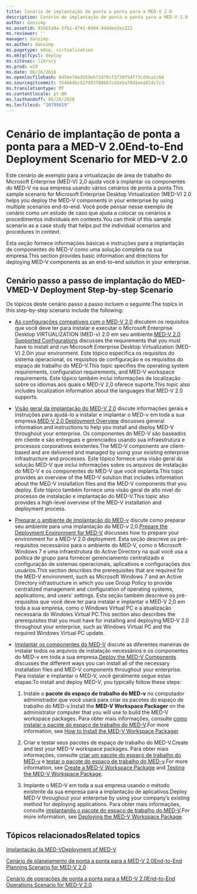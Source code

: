 ```yaml
---
title: Cenário de implantação de ponta a ponta para a MED-V 2.0
description: Cenário de implantação de ponta a ponta para a MED-V 2.0
author: dansimp
ms.assetid: 91bb5a9a-5fb1-4743-8494-9d4dee2ec222
ms.reviewer: ''
manager: dansimp
ms.author: dansimp
ms.pagetype: mdop, virtualization
ms.mktglfcycl: deploy
ms.sitesec: library
ms.prod: w10
ms.date: 06/16/2016
ms.openlocfilehash: 6d56e70ad359ebf2d76cf3f30f54f73cd9ca1c66
ms.sourcegitcommit: 354664bc527d93f80687cd2eba70d1eea024c7c3
ms.translationtype: MT
ms.contentlocale: pt-BR
ms.lasthandoff: 06/26/2020
ms.locfileid: "10799819"
---
```

# <span data-ttu-id="fcb09-103">Cenário de implantação de ponta a ponta para a MED-V 2.0</span><span class="sxs-lookup"><span data-stu-id="fcb09-103">End-to-End Deployment Scenario for MED-V 2.0</span></span>


<span data-ttu-id="fcb09-104">Este cenário de exemplo para a virtualização de área de trabalho do Microsoft Enterprise (MED-V) 2,0 ajuda você a implantar os componentes do MED-V na sua empresa usando vários cenários de ponta a ponta.</span><span class="sxs-lookup"><span data-stu-id="fcb09-104">This sample scenario for Microsoft Enterprise Desktop Virtualization (MED-V) 2.0 helps you deploy the MED-V components in your enterprise by using multiple scenarios end-to-end.</span></span> <span data-ttu-id="fcb09-105">Você pode pensar nesse exemplo de cenário como um estudo de caso que ajuda a colocar os cenários e procedimentos individuais em contexto.</span><span class="sxs-lookup"><span data-stu-id="fcb09-105">You can think of this sample scenario as a case study that helps put the individual scenarios and procedures in context.</span></span>

<span data-ttu-id="fcb09-106">Esta seção fornece informações básicas e instruções para a implantação de componentes do MED-V como uma solução completa na sua empresa.</span><span class="sxs-lookup"><span data-stu-id="fcb09-106">This section provides basic information and directions for deploying MED-V components as an end-to-end solution in your enterprise.</span></span>

## <span data-ttu-id="fcb09-107">Cenário passo a passo de implantação do MED-V</span><span class="sxs-lookup"><span data-stu-id="fcb09-107">MED-V Deployment Step-by-step Scenario</span></span>


<span data-ttu-id="fcb09-108">Os tópicos deste cenário passo a passo incluem o seguinte:</span><span class="sxs-lookup"><span data-stu-id="fcb09-108">The topics in this step-by-step scenario include the following:</span></span>

-   <span data-ttu-id="fcb09-109">[As configurações compatíveis com o MED-V 2,0](med-v-20-supported-configurations.md) discutem os requisitos que você deve ter para instalar e executar o Microsoft Enterprise Desktop VIRTUALIZATION (MED-v) 2.0 em seu ambiente.</span><span class="sxs-lookup"><span data-stu-id="fcb09-109">[MED-V 2.0 Supported Configurations](med-v-20-supported-configurations.md) discusses the requirements that you must have to install and run Microsoft Enterprise Desktop Virtualization (MED-V) 2.0in your environment.</span></span> <span data-ttu-id="fcb09-110">Este tópico especifica os requisitos do sistema operacional, os requisitos de configuração e os requisitos do espaço de trabalho do MED-V.</span><span class="sxs-lookup"><span data-stu-id="fcb09-110">This topic specifies the operating system requirements, configuration requirements, and MED-V workspace requirements.</span></span> <span data-ttu-id="fcb09-111">Este tópico também inclui informações de localização sobre os idiomas aos quais o MED-V 2,0 oferece suporte.</span><span class="sxs-lookup"><span data-stu-id="fcb09-111">This topic also includes localization information about the languages that MED-V 2.0 supports.</span></span>

-   <span data-ttu-id="fcb09-112">[Visão geral da implantação do MED-V 2,0](med-v-20-deployment-overview.md) discute informações gerais e instruções para ajudá-lo a instalar e implantar o MED-v em toda a sua empresa.</span><span class="sxs-lookup"><span data-stu-id="fcb09-112">[MED-V 2.0 Deployment Overview](med-v-20-deployment-overview.md) discusses general information and instructions to help you install and deploy MED-V throughout your enterprise.</span></span> <span data-ttu-id="fcb09-113">Os componentes do MED-V são baseados em cliente e são entregues e gerenciados usando sua infraestrutura e processos corporativos existentes.</span><span class="sxs-lookup"><span data-stu-id="fcb09-113">The MED-V components are client-based and are delivered and managed by using your existing enterprise infrastructure and processes.</span></span> <span data-ttu-id="fcb09-114">Este tópico fornece uma visão geral da solução MED-V que inclui informações sobre os arquivos de instalação do MED-V e os componentes do MED-V que você implanta.</span><span class="sxs-lookup"><span data-stu-id="fcb09-114">This topic provides an overview of the MED-V solution that includes information about the MED-V installation files and the MED-V components that you deploy.</span></span> <span data-ttu-id="fcb09-115">Este tópico também fornece uma visão geral de alto nível do processo de instalação e implantação do MED-V.</span><span class="sxs-lookup"><span data-stu-id="fcb09-115">This topic also provides a high-level overview of the MED-V installation and deployment process.</span></span>

-   <span data-ttu-id="fcb09-116">[Preparar o ambiente de implantação do MED-v](prepare-the-deployment-environment-for-med-v.md) discute como preparar seu ambiente para uma implantação do MED-v 2,0.</span><span class="sxs-lookup"><span data-stu-id="fcb09-116">[Prepare the Deployment Environment for MED-V](prepare-the-deployment-environment-for-med-v.md) discusses how to prepare your environment for a MED-V 2.0 deployment.</span></span> <span data-ttu-id="fcb09-117">Esta seção descreve os pré-requisitos necessários para o ambiente do MED-V, como o Microsoft Windows 7 e uma infraestrutura do Active Directory na qual você usa a política de grupo para fornecer gerenciamento centralizado e configuração de sistemas operacionais, aplicativos e configurações dos usuários.</span><span class="sxs-lookup"><span data-stu-id="fcb09-117">This section describes the prerequisites that are required for the MED-V environment, such as Microsoft Windows 7 and an Active Directory infrastructure in which you use Group Policy to provide centralized management and configuration of operating systems, applications, and users' settings.</span></span> <span data-ttu-id="fcb09-118">Esta seção também descreve os pré-requisitos que você deve ter para instalar e implantar o MED-V 2,0 em toda a sua empresa, como o Windows Virtual PC e a atualização necessária do Windows Virtual PC.</span><span class="sxs-lookup"><span data-stu-id="fcb09-118">This section also describes the prerequisites that you must have for installing and deploying MED-V 2.0 throughout your enterprise, such as Windows Virtual PC and the required Windows Virtual PC update.</span></span>

-   <span data-ttu-id="fcb09-119">[Implantar os componentes do MED-V](deploy-the-med-v-components.md) discute as diferentes maneiras de instalar todos os arquivos de instalação necessários e os componentes do MED-v em toda a sua empresa.</span><span class="sxs-lookup"><span data-stu-id="fcb09-119">[Deploy the MED-V Components](deploy-the-med-v-components.md) discusses the different ways you can install all of the necessary installation files and MED-V components throughout your enterprise.</span></span> <span data-ttu-id="fcb09-120">Para instalar e implantar o MED-V, você geralmente segue estas etapas:</span><span class="sxs-lookup"><span data-stu-id="fcb09-120">To install and deploy MED-V, you typically follow these steps:</span></span>

    1.  <span data-ttu-id="fcb09-121">Instale o **pacote do espaço de trabalho do MED-v** no computador administrador que você usará para criar os pacotes do espaço de trabalho do MED-v.</span><span class="sxs-lookup"><span data-stu-id="fcb09-121">Install the **MED-V Workspace Packager** on the administrator computer that you will use to build the MED-V workspace packages.</span></span> <span data-ttu-id="fcb09-122">Para obter mais informações, consulte [como instalar o pacote do espaço de trabalho do MED-V](how-to-install-the-med-v-workspace-packager.md).</span><span class="sxs-lookup"><span data-stu-id="fcb09-122">For more information, see [How to Install the MED-V Workspace Packager](how-to-install-the-med-v-workspace-packager.md).</span></span>

    2.  <span data-ttu-id="fcb09-123">Criar e testar seus pacotes de espaço de trabalho do MED-V.</span><span class="sxs-lookup"><span data-stu-id="fcb09-123">Create and test your MED-V workspace packages.</span></span> <span data-ttu-id="fcb09-124">Para obter mais informações, consulte [criar um pacote do espaço de trabalho do MED-v](create-a-med-v-workspace-package.md) e [testar o pacote do espaço de trabalho do MED-v](testing-the-med-v-workspace-package.md).</span><span class="sxs-lookup"><span data-stu-id="fcb09-124">For more information, see [Create a MED-V Workspace Package](create-a-med-v-workspace-package.md) and [Testing the MED-V Workspace Package](testing-the-med-v-workspace-package.md).</span></span>

    3.  <span data-ttu-id="fcb09-125">Implante o MED-V em toda a sua empresa usando o método existente da sua empresa para a implantação de aplicativos.</span><span class="sxs-lookup"><span data-stu-id="fcb09-125">Deploy MED-V throughout your enterprise by using your company’s existing method for deploying applications.</span></span> <span data-ttu-id="fcb09-126">Para obter mais informações, consulte [implantando o pacote do espaço de trabalho do MED-V](deploying-the-med-v-workspace-package.md).</span><span class="sxs-lookup"><span data-stu-id="fcb09-126">For more information, see [Deploying the MED-V Workspace Package](deploying-the-med-v-workspace-package.md).</span></span>

## <span data-ttu-id="fcb09-127">Tópicos relacionados</span><span class="sxs-lookup"><span data-stu-id="fcb09-127">Related topics</span></span>


[<span data-ttu-id="fcb09-128">Implantação da MED-V</span><span class="sxs-lookup"><span data-stu-id="fcb09-128">Deployment of MED-V</span></span>](deployment-of-med-v.md)

[<span data-ttu-id="fcb09-129">Cenário de planejamento de ponta a ponta para a MED-V 2.0</span><span class="sxs-lookup"><span data-stu-id="fcb09-129">End-to-End Planning Scenario for MED-V 2.0</span></span>](end-to-end-planning-scenario-for-med-v-20.md)

[<span data-ttu-id="fcb09-130">Cenário de operações de ponta a ponta para a MED-V 2.0</span><span class="sxs-lookup"><span data-stu-id="fcb09-130">End-to-End Operations Scenario for MED-V 2.0</span></span>](end-to-end-operations-scenario-for-med-v-20.md)

 

 





